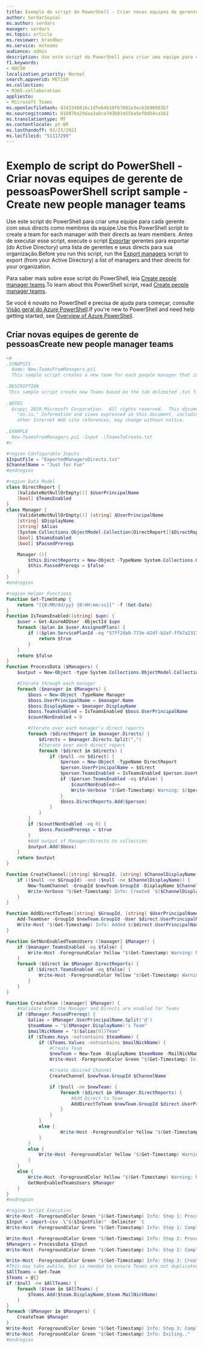 ```yaml
---
title: Exemplo de script do PowerShell - Criar novas equipes de gerente de pessoas
author: SerdarSoysal
ms.author: serdars
manager: serdars
ms.topic: article
ms.reviewer: brandber
ms.service: msteams
audience: admin
description: Use este script do PowerShell para criar uma equipe para cada gerente com seus directs como membros da equipe.
f1.keywords:
- NOCSH
localization_priority: Normal
search.appverid: MET150
ms.collection:
- M365-collaboration
appliesto:
- Microsoft Teams
ms.openlocfilehash: 8343348816c1dfeb4b10f67001e3ecb3698983b7
ms.sourcegitcommit: 01087be29daa3abce7d3b03a55ba5ef8db4ca161
ms.translationtype: MT
ms.contentlocale: pt-BR
ms.lasthandoff: 03/23/2021
ms.locfileid: "51117299"
---
```

# <a name="powershell-script-sample---create-new-people-manager-teams"></a><span data-ttu-id="89726-103">Exemplo de script do PowerShell - Criar novas equipes de gerente de pessoas</span><span class="sxs-lookup"><span data-stu-id="89726-103">PowerShell script sample - Create new people manager teams</span></span>

<span data-ttu-id="89726-104">Use este script do PowerShell para criar uma equipe para cada gerente com seus directs como membros da equipe.</span><span class="sxs-lookup"><span data-stu-id="89726-104">Use this PowerShell script to create a team for each manager with their directs as team members.</span></span> <span data-ttu-id="89726-105">Antes de executar esse script, execute o script [Exportar](powershell-script-create-teams-from-managers-export-managers.md) gerentes para exportar (do Active Directory) uma lista de gerentes e seus directs para sua organização.</span><span class="sxs-lookup"><span data-stu-id="89726-105">Before you run this script, run the [Export managers](powershell-script-create-teams-from-managers-export-managers.md) script to  export (from your Active Directory) a list of managers and their directs for your organization.</span></span>

<span data-ttu-id="89726-106">Para saber mais sobre esse script do PowerShell, leia [Create people manager teams](../create-manager-directs-teams.md).</span><span class="sxs-lookup"><span data-stu-id="89726-106">To learn about this PowerShell script, read [Create people manager teams](../create-manager-directs-teams.md).</span></span>

<span data-ttu-id="89726-107">Se você é novato no PowerShell e precisa de ajuda para começar, consulte [Visão geral do Azure PowerShell](/powershell/azure/overview?view=azurermps-5.1.1).</span><span class="sxs-lookup"><span data-stu-id="89726-107">If you're new to PowerShell and need help getting started, see [Overview of Azure PowerShell](/powershell/azure/overview?view=azurermps-5.1.1).</span></span>


## <a name="create-new-people-manager-teams"></a><span data-ttu-id="89726-108">Criar novas equipes de gerente de pessoas</span><span class="sxs-lookup"><span data-stu-id="89726-108">Create new people manager teams</span></span> 

```powershell
<# 
.SYNOPSIS 
  Name: New-TeamsFromManagers.ps1 
  This sample script creates a new team for each people manager that includes the manager and their direct reports, based off the ExportedManagerDirects.txt file. 
   
.DESCRIPTION 
 This sample script create new Teams based on the tab delimited .txt file you provide of managers and direct reports.
 
.NOTES 
  &copy; 2020 Microsoft Corporation.  All rights reserved.  This document is provided 
    "as-is." Information and views expressed in this document, including URL and 
    other Internet Web site references, may change without notice.
 
.EXAMPLE 
  New-TeamsFromManagers.ps1 -Input .\TeamsToCreate.txt
#>

#region Configurable Inputs
$InputFile = "ExportedManagersDirects.txt"
$ChannelName = "Just for Fun"
#endregion

#region Data Model
class DirectReport {
    [ValidateNotNullOrEmpty()] $UserPrincipalName
    [bool] $TeamsEnabled
}
class Manager {
    [ValidateNotNullOrEmpty()] [string] $UserPrincipalName
    [string] $DisplayName
    [string] $Alias
    [System.Collections.ObjectModel.Collection[DirectReport]]$DirectReports
    [bool] $TeamsEnabled
    [bool] $PassedPrereqs

    Manager (){
        $this.DirectReports = New-Object -TypeName System.Collections.ObjectModel.Collection["DirectReport"]
        $this.PassedPrereqs = $false
    }
}
#endregion

#region Helper Functions
Function Get-TimeStamp {
    return "[{0:MM/dd/yy} {0:HH:mm:ss}]" -f (Get-Date)
}
Function IsTeamsEnabled([string] $upn) {
    $user = Get-AzureADUser -ObjectId $upn
    foreach ($plan in $user.AssignedPlans) {
        if (($plan.ServicePlanId -eq "57ff2da0-773e-42df-b2af-ffb7a2317929") -and ($plan.CapabilityStatus -eq "Enabled")) {
            return $true
        }
    }
    return $false
}
Function ProcessData ($Managers) {
    $output = New-Object -type System.Collections.ObjectModel.Collection["Manager"]

    #Iterate through each manager
    foreach ($manager in $Managers) {
        $boss = New-Object -TypeName Manager
        $boss.UserPrincipalName = $manager.Name
        $boss.DisplayName = $manager.DisplayName
        $boss.TeamsEnabled = IsTeamsEnabled $boss.UserPrincipalName
        $countNonEnabled = 0

        #Iterate over each manager's direct reports
        foreach ($directReport in $manager.Directs) {
            $directs = $manager.Directs.Split(",")
            #Iterate over each direct report
            foreach ($direct in $directs) {
                if ($null -ne $direct) {
                    $person = New-Object -TypeName DirectReport
                    $person.UserPrincipalName = $direct
                    $person.TeamsEnabled = IsTeamsEnabled $person.UserPrincipalName
                    if ($person.TeamsEnabled -eq $false) {
                        $countNonEnabled++
                        Write-Verbose "$(Get-Timestamp) Warning: $($person.UserPrincipalName) is not enabled for Teams."                        
                    }
                    $boss.DirectReports.Add($person)
                }
            }
        }
        if ($countNonEnabled -eq 0) {
            $boss.PassedPrereqs = $true
        }
        #Add output of Manager/Directs to collection
        $output.Add($boss)
    }
    return $output
}

Function CreateChannel([string] $GroupId, [string] $ChannelDisplayName) {
    if (($null -ne $GroupId) -and ($null -ne $ChannelDisplayName)) {
        New-TeamChannel -GroupId $newTeam.GroupId -DisplayName $ChannelDisplayName | Out-Null
        Write-Verbose "$(Get-Timestamp) Info: Created '$($ChannelDisplayName)' Channel within GroupId($($newTeam.GroupId))."
    }
}

Function AddDirectToTeam([string] $GroupId, [string] $UserPrincipalName) {
    Add-TeamUser -GroupId $newTeam.GroupId -User $direct.UserPrincipalName
    Write-Host "$(Get-Timestamp) Info: Added $($direct.UserPrincipalName) as a Member of GroupId($($newTeam.GroupId))."
}

Function GetNonEnabledTeamsUsers ([manager] $Manager) {
    if ($manager.TeamsEnabled -eq $false) {
        Write-Host -ForegroundColor Yellow "$(Get-Timestamp) Warning: Manager:$($Manager.UserPrincipalName) not enabled for Teams."
    }
    foreach ($direct in $Manager.DirectReports) {
        if ($direct.TeamsEnabled -eq $false) {
            Write-Host -ForegroundColor Yellow "$(Get-Timestamp) Warning: User:$($direct.UserPrincipalName) not enabled for Teams. Manager:$($Manager.UserPrincipalName)."
        }
    }
}

Function CreateTeam ([manager] $Manager) {
    #Validate both the Manager and Directs are enabled for Teams
    if ($Manager.PassedPrereqs) {
        $alias = $Manager.UserPrincipalName.Split('@')
        $teamName = "$($Manager.DisplayName)'s Team"
        $mailNickName = "$($alias[0])Team"
        if ($Teams.Keys -notcontains $teamName) {
            if ($Teams.Values -notcontains $mailNickName) {
                #Create Team
                $newTeam = New-Team -DisplayName $teamName -MailNickName $mailNickName -Visibility "Private" -Owner $Manager.UserPrincipalName
                Write-Host -ForegroundColor Green "$(Get-Timestamp) Info: Created new team for $($Manager.UserPrincipalName) with GroupId: ($($newTeam.GroupId))."

                #Create desired Channel
                CreateChannel $newTeam.GroupId $ChannelName

                if ($null -ne $newTeam) {
                    foreach ($direct in $Manager.DirectReports) {
                        #Add Direct to Team
                        AddDirectToTeam $newTeam.GroupId $direct.UserPrincipalName
                    }
                }
            }
            else {
                    Write-Host -ForegroundColor Yellow "$(Get-Timestamp) Warning: Mailnickname $($mailNickName) already in use. Skipping creating team for $($Manager.UserPrincipalName)."
            }
        }
        else {
            Write-Host -ForegroundColor Yellow "$(Get-Timestamp) Warning: Team already exists for $($Manager.UserPrincipalName). No Team created."
        }
    }
    else {
        Write-Host -ForegroundColor Yellow "$(Get-Timestamp) Warning: Manager:$($Manager.UserPrincipalName) has the following users not enabled for Teams. No Team created."
        GetNonEnabledTeamsUsers $Manager
    }
}
#endregion

#region Script Execution
Write-Host -ForegroundColor Green "$(Get-Timestamp) Info: Step 1: Processing input file."
$Input = import-csv .\"$($InputFile)" -Delimiter `t
Write-Host -ForegroundColor Green "$(Get-Timestamp) Info: Step 1: Completed."

Write-Host -ForegroundColor Green "$(Get-Timestamp) Info: Step 2: Processing Team Pre-requisites."
$Managers = ProcessData $Input
Write-Host -ForegroundColor Green "$(Get-Timestamp) Info: Step 2: Completed."

Write-Host -ForegroundColor Green "$(Get-Timestamp) Info: Step 3: Creating Teams for each Manager, adding Directs and creating custom Channels."
#This may take awhile, but is needed to ensure Teams are not duplicated.
$AllTeams = Get-Team
$Teams = @{}
if ($null -ne $AllTeams) {
    foreach ($team in $AllTeams) {
        $Teams.Add($team.DisplayName,$team.MailNickName)
    }
}
foreach ($Manager in $Managers) {
    CreateTeam $Manager
}
Write-Host -ForegroundColor Green "$(Get-Timestamp) Info: Step 3: Completed."
Write-Host -ForegroundColor Green "$(Get-Timestamp) Info: Exiting.."
#endregion

```